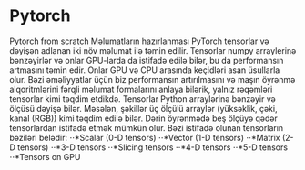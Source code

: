 # Pytorch
Pytorch from scratch
Məlumatların hazırlanması
PyTorch tensorlar və dəyişən adlanan iki növ məlumat ilə təmin edilir. Tensorlar numpy arraylerinə bənzəyirlər və onlar GPU-larda da istifadə edilə bilər, bu da performansın artmasını təmin edir. Onlar GPU və CPU arasında keçidləri asan üsullarla olur. Bəzi əməliyyatlar üçün biz performansın artırılmasını və maşın öyrənmə alqoritmlərini fərqli məlumat formalarını anlaya bilərik, yalnız rəqəmləri tensorlar kimi təqdim etdikdə. Tensorlar Python arraylərinə bənzəyir və ölçüsü dəyişə bilər. Məsələn, şəkillər üç ölçülü arraylər (yüksəklik, çəki, kanal (RGB)) kimi təqdim edilə bilər. Dərin öyrənmədə beş ölçüyə qədər tensorlardan istifadə etmək mümkün olur. Bəzi istifadə olunan tensorların bəziləri belədir:
⋅⋅*Scalar (0-D tensors)
⋅⋅*Vector (1-D tensors)
⋅⋅*Matrix (2-D tensors)
⋅⋅*3-D tensors
⋅⋅*Slicing tensors
⋅⋅*4-D tensors
⋅⋅*5-D tensors
⋅⋅*Tensors on GPU
